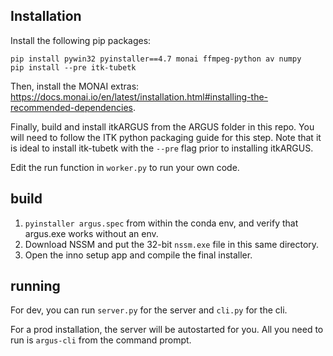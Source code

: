 ## Installation

Install the following pip packages:
```
pip install pywin32 pyinstaller==4.7 monai ffmpeg-python av numpy
pip install --pre itk-tubetk
```

Then, install the MONAI extras: https://docs.monai.io/en/latest/installation.html#installing-the-recommended-dependencies.

Finally, build and install itkARGUS from the ARGUS folder in this repo. You will need to follow the ITK python packaging guide for this step.
Note that it is ideal to install itk-tubetk with the `--pre` flag prior to installing itkARGUS.

Edit the run function in `worker.py` to run your own code.

## build

1. `pyinstaller argus.spec` from within the conda env, and verify that argus.exe works without an env.
2. Download NSSM and put the 32-bit `nssm.exe` file in this same directory.
3. Open the inno setup app and compile the final installer.

## running

For dev, you can run `server.py` for the server and `cli.py` for the cli.

For a prod installation, the server will be autostarted for you. All you need to run is `argus-cli` from the command prompt.